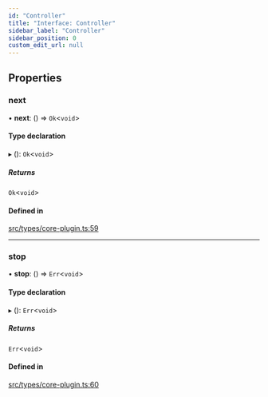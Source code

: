 ```yaml
---
id: "Controller"
title: "Interface: Controller"
sidebar_label: "Controller"
sidebar_position: 0
custom_edit_url: null
---
```


## Properties

### next

• **next**: () => `Ok`<`void`\>

#### Type declaration

▸ (): `Ok`<`void`\>

##### Returns

`Ok`<`void`\>

#### Defined in

[src/types/core-plugin.ts:59](https://github.com/sern-handler/handler/blob/e1059f9/src/types/core-plugin.ts#L59)

___

### stop

• **stop**: () => `Err`<`void`\>

#### Type declaration

▸ (): `Err`<`void`\>

##### Returns

`Err`<`void`\>

#### Defined in

[src/types/core-plugin.ts:60](https://github.com/sern-handler/handler/blob/e1059f9/src/types/core-plugin.ts#L60)
